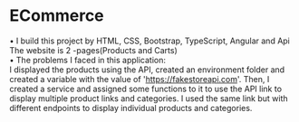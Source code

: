 # ECommerce
•	I build this project by HTML, CSS, Bootstrap, TypeScript, Angular and Api  The website is 2 -pages(Products and Carts)    
•	The problems I faced in this application:   
I displayed the products using the API, created an environment folder and  created  a variable  with  the  value of 'https://fakestoreapi.com'.    Then, I created a service and assigned some functions to it to use the API link to display multiple product links and categories. I used the same link but with different endpoints to display individual products and categories.    


